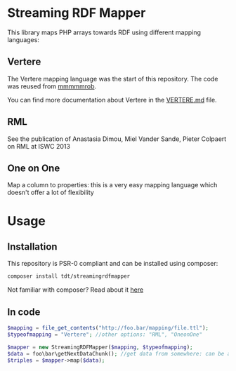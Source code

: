 # Streaming RDF Mapper

This library maps PHP arrays towards RDF using different mapping languages:

## Vertere

The Vertere mapping language was the start of this repository. The code was reused from [mmmmmrob](https://github.com/mmmmmrob/Vertere).

You can find more documentation about Vertere in the [VERTERE.md](VERTERE.md) file.

## RML

See the publication of Anastasia Dimou, Miel Vander Sande, Pieter Colpaert on RML at ISWC 2013

## One on One

Map a column to properties: this is a very easy mapping language which doesn't offer a lot of flexibility

# Usage

## Installation

This repository is PSR-0 compliant and can be installed using composer:

```bash
composer install tdt/streamingrdfmapper
```

Not familiar with composer? Read about it [here](http://getcomposer.org)

## In code

```php
$mapping = file_get_contents("http://foo.bar/mapping/file.ttl");
$typeofmapping = "Vertere"; //other options: "RML", "OneonOne"

$mapper = new StreamingRDFMapper($mapping, $typeofmapping);
$data = foo\bar\getNextDataChunk(); //get data from somewhere: can be a csv file you've extracted, some data you've scraped or XML or JSON file you've flattened and put into an array
$triples = $mapper->map($data);
```

